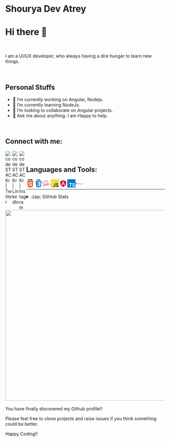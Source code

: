 # Shourya Dev Atrey 
# Hi there 👋
<br/>

 I am a UI/UX developer, who always having a dire hunger to learn new things.
 
<br />

## Personal Stuffs
- 🔭 I’m currently working on Angular, Nodejs.
- 🌱 I’m currently learning NodeJs.
- 👯 I’m looking to collaborate on Angular projects.
- 💬 Ask me about anything. I am Happy to help.

<br/>

## Connect with me:
[<img align="left" alt="codeSTACKr | Twitter" width="22px" src="https://cdn.jsdelivr.net/npm/simple-icons@v3/icons/twitter.svg" />][twitter]
[<img align="left" alt="codeSTACKr | LinkedIn" width="22px" src="https://cdn.jsdelivr.net/npm/simple-icons@v3/icons/linkedin.svg" />][linkedin]
[<img align="left" alt="codeSTACKr | Instagram" width="22px" src="https://cdn.jsdelivr.net/npm/simple-icons@v3/icons/instagram.svg" />][instagram]

<br/>

## Languages and Tools:

<img align="left" alt="HTML5" width="26px" src="https://raw.githubusercontent.com/github/explore/80688e429a7d4ef2fca1e82350fe8e3517d3494d/topics/html/html.png" />
<img align="left" alt="CSS3" width="26px" src="https://raw.githubusercontent.com/github/explore/80688e429a7d4ef2fca1e82350fe8e3517d3494d/topics/css/css.png" />
<img align="left" alt="Sass" width="26px" src="https://raw.githubusercontent.com/github/explore/80688e429a7d4ef2fca1e82350fe8e3517d3494d/topics/sass/sass.png" />
<img align="left" alt="JavaScript" width="26px" src="https://raw.githubusercontent.com/github/explore/80688e429a7d4ef2fca1e82350fe8e3517d3494d/topics/javascript/javascript.png" />
<img align="left" alt="Angular" width="26px" src="https://raw.githubusercontent.com/github/explore/80688e429a7d4ef2fca1e82350fe8e3517d3494d/topics/angular/angular.png" />
<img align="left" alt="Typescript" width="26px" src="https://raw.githubusercontent.com/github/explore/80688e429a7d4ef2fca1e82350fe8e3517d3494d/topics/typescript/typescript.png" />
<img align="left" alt="Mongodb" width="26px" src="https://raw.githubusercontent.com/github/explore/80688e429a7d4ef2fca1e82350fe8e3517d3494d/topics/mongodb/mongodb.png" />

<br/>
<hr>

<details>
  <summary>:zap: GitHub Stats</summary>
   
  <img align="left" alt="shourya's GitHub Stats" src="https://github-readme-stats.codestackr.vercel.app/api?username=sdatrey&show_icons=true&hide_border=true" />

</details>

<img width="600" height="600" src="https://ionicabizau.github.io/github-profile-languages/api.html?sdatrey" frameborder="0"></img>
<br/>

<p>You have finally discovered my Github profile!!</p>
<p>Please feel free to clone projects and raise issues if you think something could be better.</p>
<p>Happy Coding!!</p>

[twitter]: https://twitter.com/shourya_dev
[instagram]: https://instagram.com/shourya_atrey
[linkedin]: https://www.linkedin.com/in/shourya-dev-atrey-aa8049194/
